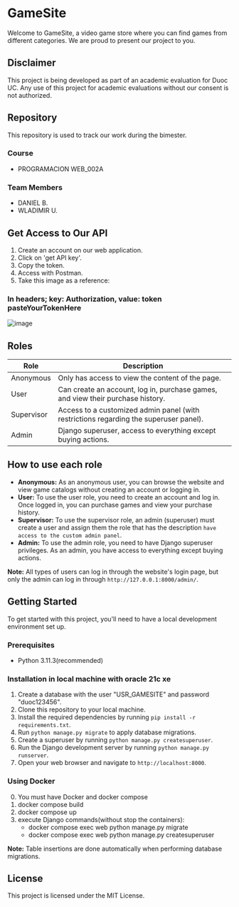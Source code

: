 # GameSite

Welcome to GameSite, a video game store where you can find games from different categories. We are proud to present our project to you.

## Disclaimer

This project is being developed as part of an academic evaluation for Duoc UC. Any use of this project for academic evaluations without our consent is not authorized.

## Repository

This repository is used to track our work during the bimester.

### Course

- PROGRAMACION WEB_002A

### Team Members

- DANIEL B.
- WLADIMIR U.

## Get Access to Our API

1. Create an account on our web application.
2. Click on 'get API key'.
3. Copy the token.
4. Access with Postman.
5. Take this image as a reference:

### In headers; key: Authorization, value: token pasteYourTokenHere

![image](https://user-images.githubusercontent.com/83993271/235538273-ae43ebae-893f-49bd-8f4f-2448c6ac49c2.png)


## Roles

| Role | Description |
|------|-------------|
| Anonymous | Only has access to view the content of the page. |
| User | Can create an account, log in, purchase games, and view their purchase history. |
| Supervisor | Access to a customized admin panel (with restrictions regarding the superuser panel). |
| Admin | Django superuser, access to everything except buying actions. |

## How to use each role

- **Anonymous:** As an anonymous user, you can browse the website and view game catalogs without creating an account or logging in.
- **User:** To use the user role, you need to create an account and log in. Once logged in, you can purchase games and view your purchase history.
- **Supervisor:** To use the supervisor role, an admin (superuser) must create a user and assign them the role that has the description `have access to the custom admin panel`.
- **Admin:** To use the admin role, you need to have Django superuser privileges. As an admin, you have access to everything except buying actions.

**Note:** All types of users can log in through the website's login page, but only the admin can log in through `http://127.0.0.1:8000/admin/`.

## Getting Started

To get started with this project, you'll need to have a local development environment set up.

### Prerequisites

- Python 3.11.3(recommended)

### Installation in local machine with oracle 21c xe

1. Create a database with the user "USR_GAMESITE" and password "duoc123456".
2. Clone this repository to your local machine.
3. Install the required dependencies by running `pip install -r requirements.txt`.
4. Run `python manage.py migrate` to apply database migrations.
5. Create a superuser by running `python manage.py createsuperuser`.
6. Run the Django development server by running `python manage.py runserver`.
7. Open your web browser and navigate to `http://localhost:8000`.

### Using Docker

0. You must have Docker and docker compose
1. docker compose build
2. docker compose up
3. execute Django commands(without stop the containers):
    * docker compose exec web python manage.py migrate
    * docker compose exec web python manage.py createsuperuser

**Note:** Table insertions are done automatically when performing database migrations.

## License

This project is licensed under the MIT License.
